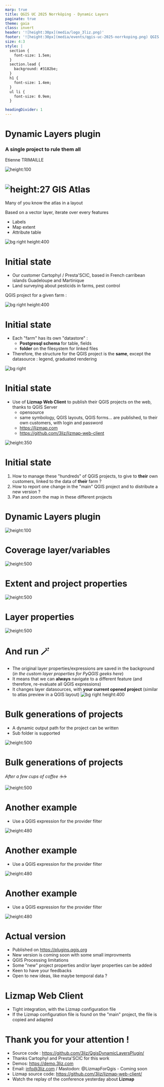 ```yaml
---
marp: true
title: QGIS UC 2025 Norrköping - Dynamic Layers
paginate: true
theme: gaia
class: invert
header: '![height:30px](media/logo_3liz.png)'
footer: '![height:30px](media/events/qgis-uc-2025-norrkoping.png) QGIS UC 2025 / Norrköping'
size: 4:3
style: |
  section {
    font-size: 1.5em;
  }
  section.lead {
    background: #3182be;
  }
  h1 {
    font-size: 1.4em;
  }
  ul li {
    font-size: 0.9em;
  }

headingDivider: 1
---
```


# Dynamic Layers plugin

### A single project to rule them all

Etienne TRIMAILLE

![height:100](media/logo/dynamic_layers.png)

<!-- _class: lead gaia-->

# ![height:27](media/qgis-icon-small.png) GIS Atlas

<!-- _class: lead gaia-->

 Many of you know the atlas in a layout

 Based on a vector layer, iterate over every features

 - Labels
 - Map extent
 - Attribute table

 ![bg right height:400](media/dynamic-layers/qgis-atlas-panel.png)

# Initial state

- Our customer Cartophyl / Presta'SCIC, based in French carribean islands Guadeloupe and Martinique
- Land surveying about pesticids in farms, pest control

QGIS project for a given farm :

![bg right height:400](media/dynamic-layers/qgis-project-example.png)

# Initial state

- Each "farm" has its own "datastore" :
  - **Postgresql schema** for table, fields
  - **folder** on the filesystem for linked files
- Therefore, the structure for the QGIS project is the **same**, except the datasource : legend, graduated rendering

![bg right](media/dynamic-layers/db-schemas.png)

# Initial state

- Use of **Lizmap Web Client** to publish their QGIS projects on the web, thanks to QGIS Server
  - opensource
  - same symbology, QGIS layouts, QGIS forms... are published, to their own customers, with login and password
  - https://lizmap.com
  - https://github.com/3liz/lizmap-web-client 

![height:350](media/qgis-lizmap-side-by-side.png)

# Initial state

<!-- _class: lead gaia-->

1. How to manage these "hundreds" of QGIS projects, to give to **their** own customers, linked to the data of **their** farm ?
2. How to report one change in the "main" QGIS project and to distribute a new version ?
3. Pan and zoom the map in these different projects

# Dynamic Layers plugin

![height:100](media/logo/dynamic_layers.png)

<!-- _class: lead gaia-->

# Coverage layer/variables

![height:500](media/dynamic-layers/coverage-layer.png)

# Extent and project properties

![height:500](media/dynamic-layers/project-properties.png)

# Layer properties

![height:500](media/dynamic-layers/layer-properties.png)

# And run 🪄

- The original layer properties/expressions are saved in the background (_in the custom layer properties for PyQGIS geeks here_)
- It means that we can **always** navigate to a different feature (and therefore, re-evaluate all QGIS expressions)
- It changes layer datasources, with **your current opened project** (similar to atlas preview in a QGIS layout)
![bg right height:400](media/dynamic-layers/qgis-project-example.png)

# Bulk generations of projects

- A dynamic output path for the project can be written
- Sub folder is supported

![height:500](media/dynamic-layers/bulk-projects.png)

# Bulk generations of projects

_After a few cups of coffee ☕☕_

![height:500](media/dynamic-layers/bulk-projects-output.png)

# Another example

- Use a QGIS expression for the provider filter

![height:480](media/dynamic-layers/example-provider-filter-all.png)

# Another example

- Use a QGIS expression for the provider filter

![height:480](media/dynamic-layers/example-provider-filter-one.png)

# Another example

- Use a QGIS expression for the provider filter

![height:480](media/dynamic-layers/example-provider-filter-all.png)

# Actual version

- Published on https://plugins.qgis.org
- New version is coming soon with some small improvments
- QGIS Processing limitations
- Some "new" project properties and/or layer properties can be added
- Keen to have your feedbacks
- Open to new ideas, like maybe temporal data ?

# Lizmap Web Client

* Tight integration, with the Lizmap configuration file 
* If the Lizmap configuration file is found on the "main" project,
the file is copied and adapted

# Thank you for your attention !

- Source code : https://github.com/3liz/QgisDynamicLayersPlugin/
- Thanks Cartophyl and Presta'SCIC for this work
- Demos: https://demo.3liz.com
- Email: info@3liz.com / Mastodon: @LizmapForQgis - Coming soon
- Lizmap source code: https://github.com/3liz/lizmap-web-client/
- Watch the replay of the conference yesterday about **Lizmap**
